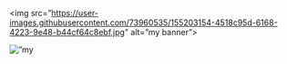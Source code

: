 <html>
  
<img src=”https://user-images.githubusercontent.com/73960535/155203154-4518c95d-6168-4223-9e48-b44cf64c8ebf.jpg" alt=”my banner”>
                                                                                                              
                                                                                      
                       
<p align=”center”>
<img width=”200" height=”200" src=”https://user-images.githubusercontent.com/75753187/123358567-aac7b900-d539-11eb-8275-0b380264bb4c.png" alt=”my banner”>
</p>
</html>

